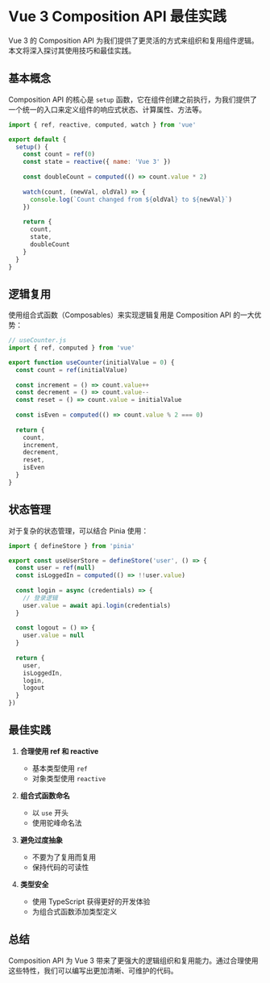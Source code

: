 # Vue 3 Composition API 最佳实践

Vue 3 的 Composition API 为我们提供了更灵活的方式来组织和复用组件逻辑。本文将深入探讨其使用技巧和最佳实践。

## 基本概念

Composition API 的核心是 `setup` 函数，它在组件创建之前执行，为我们提供了一个统一的入口来定义组件的响应式状态、计算属性、方法等。

```javascript
import { ref, reactive, computed, watch } from 'vue'

export default {
  setup() {
    const count = ref(0)
    const state = reactive({ name: 'Vue 3' })
    
    const doubleCount = computed(() => count.value * 2)
    
    watch(count, (newVal, oldVal) => {
      console.log(`Count changed from ${oldVal} to ${newVal}`)
    })
    
    return {
      count,
      state,
      doubleCount
    }
  }
}
```

## 逻辑复用

使用组合式函数（Composables）来实现逻辑复用是 Composition API 的一大优势：

```javascript
// useCounter.js
import { ref, computed } from 'vue'

export function useCounter(initialValue = 0) {
  const count = ref(initialValue)
  
  const increment = () => count.value++
  const decrement = () => count.value--
  const reset = () => count.value = initialValue
  
  const isEven = computed(() => count.value % 2 === 0)
  
  return {
    count,
    increment,
    decrement,
    reset,
    isEven
  }
}
```

## 状态管理

对于复杂的状态管理，可以结合 Pinia 使用：

```javascript
import { defineStore } from 'pinia'

export const useUserStore = defineStore('user', () => {
  const user = ref(null)
  const isLoggedIn = computed(() => !!user.value)
  
  const login = async (credentials) => {
    // 登录逻辑
    user.value = await api.login(credentials)
  }
  
  const logout = () => {
    user.value = null
  }
  
  return {
    user,
    isLoggedIn,
    login,
    logout
  }
})
```

## 最佳实践

1. **合理使用 ref 和 reactive**
   - 基本类型使用 `ref`
   - 对象类型使用 `reactive`

2. **组合式函数命名**
   - 以 `use` 开头
   - 使用驼峰命名法

3. **避免过度抽象**
   - 不要为了复用而复用
   - 保持代码的可读性

4. **类型安全**
   - 使用 TypeScript 获得更好的开发体验
   - 为组合式函数添加类型定义

## 总结

Composition API 为 Vue 3 带来了更强大的逻辑组织和复用能力。通过合理使用这些特性，我们可以编写出更加清晰、可维护的代码。
